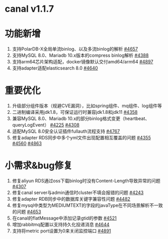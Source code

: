 # canal v1.1.7
# 功能新增

1. 支持PolarDB-X全局单流binlog、以及多流binlog的解析 [#4657](https://github.com/alibaba/canal/issues/4657)
2. 支持MySQL 8.0、Mariadb 10.x版本的compress binlog解析 [#4388](https://github.com/alibaba/canal/issues/4388)
3. 支持arm64芯片架构适配，docker镜像默认交付amd64/arm64 [#4897](https://github.com/alibaba/canal/issues/4897)
4. 支持adapter适配elasticsearch 8.0 [#4640](https://github.com/alibaba/canal/pull/4640)

# 重要优化

1. 升级部分组件版本（规避CVE漏洞），比如spring组件、mq组件、log组件等
2. 二进制编译采用jdk1.8，可保证运行时兼容jdk1.8和jdk11 [#4358](https://github.com/alibaba/canal/issues/4358)
3. 兼容MySQL 8.0、Mariadb 10.x的部分binlog格式变更（heartbeat、queryLogEvent） [#4225](https://github.com/alibaba/canal/issues/4225) [#4308](https://github.com/alibaba/canal/issues/4308)
4. 适配MySQL 8.0安全认证插件fullauth流程支持 [#4767](https://github.com/alibaba/canal/pull/4767)
5. 修复adapter RDS同步中多个yml文件出现配置相互覆盖的问题 [#4355](https://github.com/alibaba/canal/issues/4355) [#4560](https://github.com/alibaba/canal/pull/4560) [#4863](https://github.com/alibaba/canal/issues/4863)

# 小需求&bug修复

1. 修复aliyun RDS通过oss下载binlog时没有Content-Length导致异常的问题 [#4307](https://github.com/alibaba/canal/issues/4307)
2. 修复canal server与admin通信时cluster不填会报错的问题 [#4243](https://github.com/alibaba/canal/issues/4243)
3. 修复adapter RDB同步中的数据库关键字兼容性问题 [#4482](https://github.com/alibaba/canal/issues/4482)
4. 修复mysql中类型为MEDIUMTEXT的字段的javaType在不同场景解析不一致的问题 [#4653](https://github.com/alibaba/canal/pull/4653)
5. 在canal的flatMessage中添加记录gtid的参数 [#4521](https://github.com/alibaba/canal/pull/4521)
6. 增加rabbitmq配置以支持持久化投递消息 [#4644](https://github.com/alibaba/canal/pull/4644)
7. 支持将metric port设置为0来关闭监控端口 [#4891](https://github.com/alibaba/canal/pull/4891)